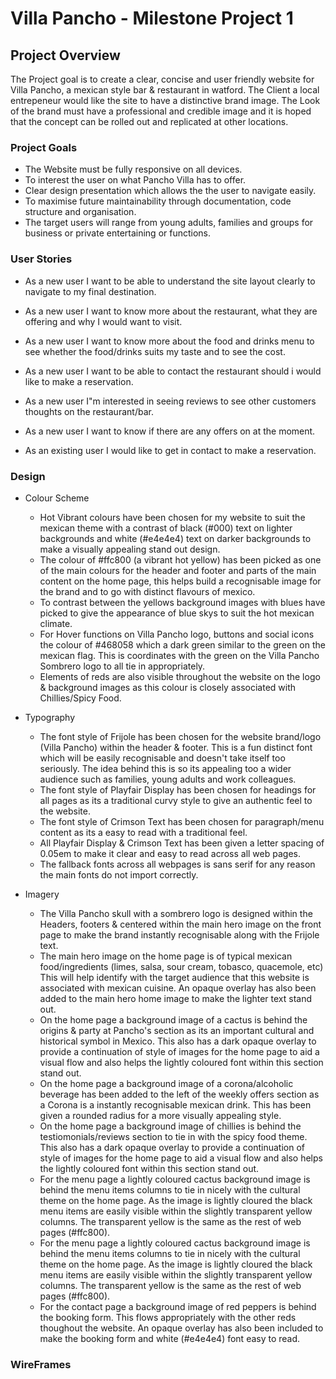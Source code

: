 # Villa Pancho - Milestone Project 1

## Project Overview

The Project goal is to create a clear, concise and user friendly website for Villa Pancho, a mexican style bar & restaurant 
in watford. The Client a local entrepeneur would like the site to have a distinctive brand image. The Look of the brand must 
have a professional and credible image and it is hoped that the concept can be rolled out and replicated at other locations.

### Project Goals

* The Website must be fully responsive on all devices.
* To interest the user on what Pancho Villa has to offer.
* Clear design presentation which allows the the user to navigate easily.
* To maximise future maintainability through documentation, code structure and organisation.
* The target users will range from young adults, families and groups for business or private entertaining or functions.

### User Stories 

* As a new user I want to be able to understand the site layout clearly to navigate to my final destination.
* As a new user I want to know more about the restaurant, what they are offering and why I would want to visit.
* As a new user I want to know more about the food and drinks menu to see whether the food/drinks suits my taste and to see the cost.
* As a new user I want to be able to contact the restaurant should i would like to make a reservation.
* As a new user I"m interested in seeing reviews to see other customers thoughts on the restaurant/bar.
* As a new user I want to know if there are any offers on at the moment.

* As an existing user I would like to get in contact to make a reservation.

### Design

* Colour Scheme
    * Hot Vibrant colours have been chosen for my website to suit the mexican theme with a contrast of black (#000) text on lighter backgrounds and white (#e4e4e4) text  on darker backgrounds to make a visually appealing stand out design. 
    * The colour of #ffc800 (a vibrant hot yellow) has been picked as one of the main colours for the header and footer and parts of the main content on the home page, this helps build a recognisable image for the brand and to go with distinct flavours of mexico.
    * To contrast between the yellows background images with blues have picked to give the appearance of blue skys to suit the hot mexican climate.
    * For Hover functions on Villa Pancho logo, buttons and social icons the colour of #468058 which a dark green similar to the green on the mexican flag. This is coordinates with the green on the Villa Pancho Sombrero logo to all tie in appropriately.
    * Elements of reds are also visible throughout the website on the logo & background images as this colour is closely associated with Chillies/Spicy Food.

* Typography
    * The font style of Frijole has been chosen for the website brand/logo (Villa Pancho) within the header & footer. This is a fun distinct font which will be easily recognisable and doesn't take itself too seriously. The idea behind this is so its appealing too a wider audience such as families, young adults and work colleagues.
    * The font style of Playfair Display has been chosen for headings for all pages as its a traditional curvy style to give an authentic feel to the website.
    * The font style of Crimson Text has been chosen for paragraph/menu content as its a easy to read with a traditional feel.
    * All Playfair Display & Crimson Text has been given a letter spacing of 0.05em to make it clear and easy to read across all web pages.
    * The fallback fonts across all webpages is sans serif for any reason the main fonts do not import correctly.

* Imagery
    * The Villa Pancho skull with a sombrero logo is designed within the Headers, footers & centered within the main hero image on the front page to make the brand instantly recognisable along with the Frijole text.
    * The main hero image on the home page is of typical mexican food/ingredients (limes, salsa, sour cream, tobasco, quacemole, etc) This will help identify with the target audience that this website is associated with mexican cuisine. An opaque overlay has also been added to the main hero home image to make the lighter text stand out.
    * On the home page a background image of a cactus is behind the origins & party at Pancho's section as its an important cultural and historical symbol in Mexico. This also has a dark opaque overlay to provide a continuation of style of images for the home page to aid a visual flow and also helps the lightly coloured font within this section stand out.
    * On the home page a background image of a corona/alcoholic beverage has been added to the left of the weekly offers section as a Corona is a instantly recognisable mexican drink. This has been given a rounded radius for a more visually appealing style.
    * On the home page a background image of chillies is behind the testiomonials/reviews section to tie in with the spicy food theme. This also has a dark opaque overlay to provide a continuation of style of images for the home page to aid a visual flow and also helps the lightly coloured font within this section stand out.
    * For the menu page a lightly coloured cactus background image is behind the menu items columns to tie in nicely with the cultural theme on the home page. As the image is lightly cloured the black menu items are easily visible within the slightly transparent yellow columns. The transparent yellow is the same as the rest of web pages (#ffc800).
    * For the menu page a lightly coloured cactus background image is behind the menu items columns to tie in nicely with the cultural theme on the home page. As the image is lightly cloured the black menu items are easily visible within the slightly transparent yellow columns. The transparent yellow is the same as the rest of web pages (#ffc800).
    * For the contact page a background image of red peppers is behind the booking form. This flows appropriately with the other reds thoughout the website. An opaque overlay has also been included to make the booking form and white (#e4e4e4) font easy to read.

### WireFrames











